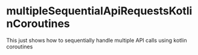 # multipleSequentialApiRequestsKotlinCoroutines

This just shows how to sequentially handle multiple API calls using kotlin coroutines
